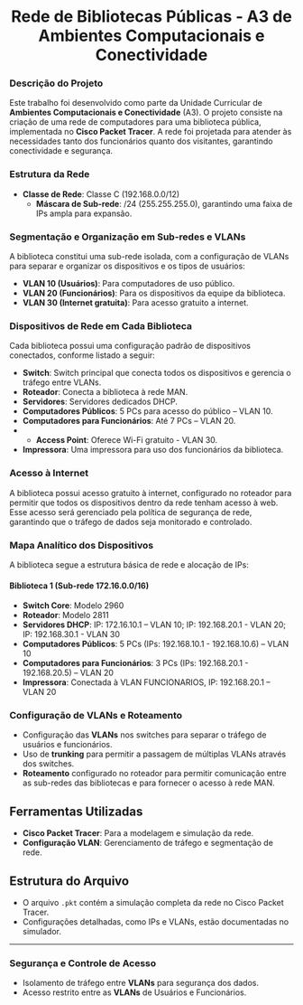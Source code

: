<h1 align='center'>Rede de Bibliotecas Públicas - A3 de Ambientes Computacionais e Conectividade</h1>

### Descrição do Projeto

Este trabalho foi desenvolvido como parte da Unidade Curricular de **Ambientes Computacionais e Conectividade** (A3). O projeto consiste na criação de uma rede de computadores para uma biblioteca pública, implementada no **Cisco Packet Tracer**. A rede foi projetada para atender às necessidades tanto dos funcionários quanto dos visitantes, garantindo conectividade e segurança.

### Estrutura da Rede

- **Classe de Rede**: Classe C (192.168.0.0/12)
  - **Máscara de Sub-rede**: /24 (255.255.255.0), garantindo uma faixa de IPs ampla para expansão.

### Segmentação e Organização em Sub-redes e VLANs

A biblioteca constitui uma sub-rede isolada, com a configuração de VLANs para separar e organizar os dispositivos e os tipos de usuários:

- **VLAN 10 (Usuários)**: Para computadores de uso público.
- **VLAN 20 (Funcionários)**: Para os dispositivos da equipe da biblioteca.
- **VLAN 30 (Internet gratuita)**: Para acesso gratuito a internet.

### Dispositivos de Rede em Cada Biblioteca

Cada biblioteca possui uma configuração padrão de dispositivos conectados, conforme listado a seguir:

- **Switch**: Switch principal que conecta todos os dispositivos e gerencia o tráfego entre VLANs.
- **Roteador**: Conecta a biblioteca à rede MAN.
- **Servidores**: Servidores dedicados DHCP.
- **Computadores Públicos**: 5 PCs para acesso do público – VLAN 10.
- **Computadores para Funcionários**: Até 7 PCs – VLAN 20.
- - **Access Point**: Oferece Wi-Fi gratuito - VLAN 30.
- **Impressora**: Uma impressora para uso dos funcionários da biblioteca.

### Acesso à Internet

A biblioteca possui acesso gratuito à internet, configurado no roteador para permitir que todos os dispositivos dentro da rede tenham acesso à web. Esse acesso será gerenciado pela política de segurança de rede, garantindo que o tráfego de dados seja monitorado e controlado.

### Mapa Analítico dos Dispositivos

A biblioteca segue a estrutura básica de rede e alocação de IPs:

#### Biblioteca 1 (Sub-rede 172.16.0.0/16)
- **Switch Core**: Modelo 2960
- **Roteador**: Modelo 2811
- **Servidores DHCP**: IP: 172.16.10.1 – VLAN 10; IP: 192.168.20.1 - VLAN 20; IP: 192.168.30.1 - VLAN 30 
- **Computadores Públicos**: 5 PCs (IPs: 192.168.10.1 - 192.168.10.6) – VLAN 10
- **Computadores para Funcionários**: 3 PCs (IPs: 192.168.20.1 - 192.168.20.5) – VLAN 20
- **Impressora**: Conectada à VLAN FUNCIONARIOS, IP: 192.168.20.1 – VLAN 20

### Configuração de VLANs e Roteamento

- Configuração das **VLANs** nos switches para separar o tráfego de usuários e funcionários.
- Uso de **trunking** para permitir a passagem de múltiplas VLANs através dos switches.
- **Roteamento** configurado no roteador para permitir comunicação entre as sub-redes das bibliotecas e para fornecer o acesso à rede MAN.

## Ferramentas Utilizadas

- **Cisco Packet Tracer**: Para a modelagem e simulação da rede.
- **Configuração VLAN**: Gerenciamento de tráfego e segmentação de rede.

## Estrutura do Arquivo

- O arquivo `.pkt` contém a simulação completa da rede no Cisco Packet Tracer.
- Configurações detalhadas, como IPs e VLANs, estão documentadas no simulador.

---

### Segurança e Controle de Acesso

- Isolamento de tráfego entre **VLANs** para segurança dos dados.
- Acesso restrito entre as **VLANs** de Usuários e Funcionários.